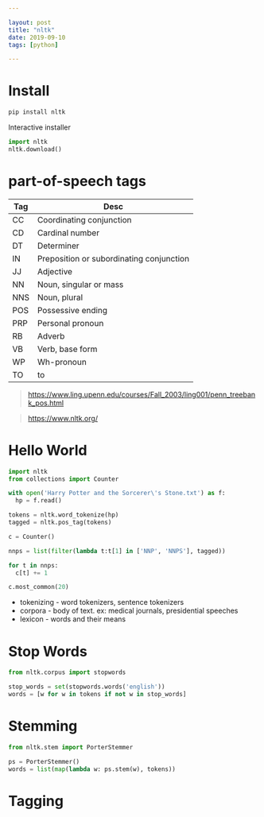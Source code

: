 ```yaml
---

layout: post
title: "nltk"
date: 2019-09-10
tags: [python]

---
```


# Install
```bash
pip install nltk
```
Interactive installer
```py
import nltk
nltk.download()
```

# part-of-speech tags

| Tag | Desc |
| --- | --- |
| CC | Coordinating conjunction |
| CD | Cardinal number |
| DT | Determiner |
| IN | Preposition or subordinating conjunction |
| JJ | Adjective |
| NN | Noun, singular or mass |
| NNS | Noun, plural |
| POS | Possessive ending |
| PRP | Personal pronoun |
| RB | Adverb |
| VB | Verb, base form |
| WP | Wh-pronoun |
| TO | to |

> <https://www.ling.upenn.edu/courses/Fall_2003/ling001/penn_treebank_pos.html>


> <https://www.nltk.org/>

# Hello World

```py
import nltk
from collections import Counter

with open('Harry Potter and the Sorcerer\'s Stone.txt') as f:
  hp = f.read()

tokens = nltk.word_tokenize(hp)
tagged = nltk.pos_tag(tokens)

c = Counter()

nnps = list(filter(lambda t:t[1] in ['NNP', 'NNPS'], tagged))

for t in nnps:
  c[t] += 1

c.most_common(20)
```

- tokenizing - word tokenizers, sentence tokenizers
- corpora - body of text. ex: medical journals, presidential speeches
- lexicon - words and their means


# Stop Words

```py
from nltk.corpus import stopwords

stop_words = set(stopwords.words('english'))
words = [w for w in tokens if not w in stop_words]
```

# Stemming

```py
from nltk.stem import PorterStemmer

ps = PorterStemmer()
words = list(map(lambda w: ps.stem(w), tokens))
```

# Tagging